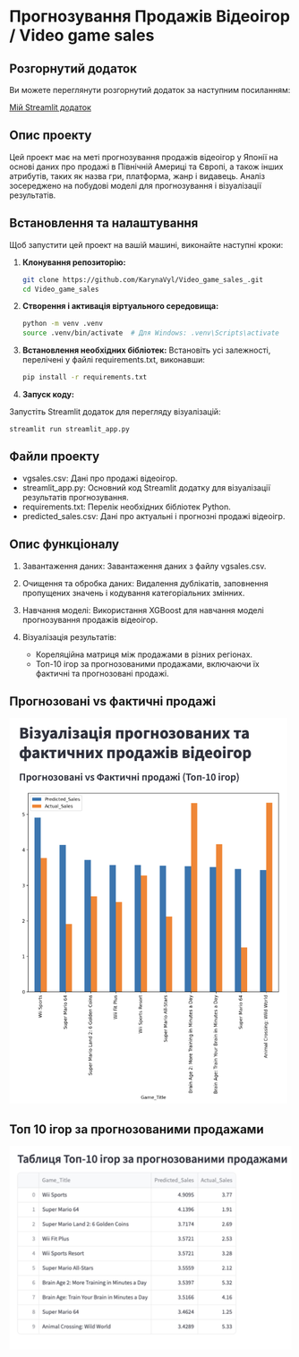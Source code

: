 # Прогнозування Продажів Відеоігор / Video game sales

## Розгорнутий додаток

Ви можете переглянути розгорнутий додаток за наступним посиланням:

[Мій Streamlit додаток](https://Video-Game-Sales-Forecasting.streamlit.app)

## Опис проекту

Цей проект має на меті прогнозування продажів відеоігор у Японії на основі даних про продажі в Північній Америці та Європі, а також інших атрибутів, таких як назва гри, платформа, жанр і видавець. Аналіз зосереджено на побудові моделі для прогнозування і візуалізації результатів. 

## Встановлення та налаштування

Щоб запустити цей проект на вашій машині, виконайте наступні кроки:

1. **Клонування репозиторію:**

   ```bash
   git clone https://github.com/KarynaVyl/Video_game_sales_.git
   cd Video_game_sales
   ```
   
2. **Створення і активація віртуального середовища:**
   ```bash
   python -m venv .venv
   source .venv/bin/activate  # Для Windows: .venv\Scripts\activate
   ```

3. **Встановлення необхідних бібліотек:**
Встановіть усі залежності, перелічені у файлі requirements.txt, виконавши:
    ```bash
    pip install -r requirements.txt
    ```
4. **Запуск коду:**

Запустіть Streamlit додаток для перегляду візуалізацій:

    streamlit run streamlit_app.py

## Файли проекту

- vgsales.csv: Дані про продажі відеоігор.
- streamlit_app.py: Основний код Streamlit додатку для візуалізації результатів прогнозування.
- requirements.txt: Перелік необхідних бібліотек Python.
- predicted_sales.csv: Дані про актуальні і прогнозні продажі відеоігр.

## Опис функціоналу

1. Завантаження даних: Завантаження даних з файлу vgsales.csv.
   
2. Очищення та обробка даних: Видалення дублікатів, заповнення пропущених значень і кодування категоріальних змінних.

3. Навчання моделі: Використання XGBoost для навчання моделі прогнозування продажів відеоігор.

4. Візуалізація результатів:
   - Кореляційна матриця між продажами в різних регіонах.
   - Топ-10 ігор за прогнозованими продажами, включаючи їх фактичні та прогнозовані продажі.

## Прогнозовані vs фактичні продажі

![Predicted vs Actual Sales](images/predicted%20vs%20actual%20sales.png)

## Топ 10 ігор за прогнозованими продажами

![Top 10 Games Predicted Sales](images/top%2010%20games%20predicted%20sales.png)
